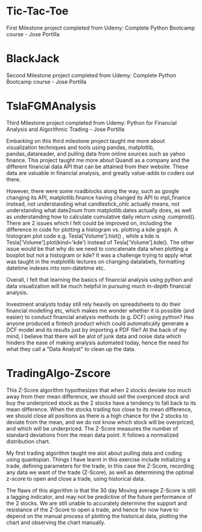 # Tic-Tac-Toe
First Milestone project completed from Udemy: Complete Python Bootcamp course - Jose Portilla

# BlackJack
Second Milestone project completed from Udemy: Complete Python Bootcamp course - Jose Portilla

# TslaFGMAnalysis
Third Milestone project completed from Udemy: Python for Financial Analysis and Algorithmic Trading - Jose Portilla

Embarking on this third milestone project taught me more about visualization techniques and tools using pandas, matplotlib, pandas_datareader, and pulling data from online sources such as yahoo finance. This project taught me more about Quandl as a company and the different financial data API that can be attained from their website. These data are valuable in financial analysis, and greatly value-adds to coders out there. 

However, there were some roadblocks along the way, such as google changing its API, matplotlib.finance having changed its API to mpl_finance instead, not understanding what candlestick_ohlc actually means, not understanding what date2num from matplotlib.dates actually does, as well as understanding how to calculate cumulative daily return using .cumprod(). There are 2 issues which I felt could be improved on, including the difference in code for plotting a histogram vs. plotting a kde graph. A histogram plot code e.g. Tesla['Volume'].hist() , while a kde is Tesla['Volume'].plot(kind='kde') instead of Tesla['Volume'].kde(). The other issue would be that why do we need to concatenate data when plotting a boxplot but not a histogram or kde? It was a challenge trying to apply what was taught in the matplotlib lectures on changing datalabels, formatting datetime indexes into non-datetime etc. 

Overall, I felt that learning the basics of financial analysis using python and data visualization will be much helpful in pursuing much in-depth financial analysis. 

Investment analysts today still rely heavily on spreadsheets to do their financial modelling etc, which makes me wonder whether it is possible (and easier) to conduct financial analysis methods (e.g. DCF) using python? Has anyone produced a fintech product which could automatically generate a DCF model and its results just by importing a PDF file? At the back of my mind, I believe that there will be alot of junk data and noise data which hinders the ease of making analysis automated today, hence the need for what they call a "Data Analyst" to clean up the data.

# TradingAlgo-Zscore
This Z-Score algorithm hypothesizes that when 2 stocks deviate too much away from their mean difference, we should sell the overpriced stock and buy the underpriced stock as the 2 stocks have a tendency to fall back to its mean difference. When the stocks trading too close to its mean difference, we should close all positions as there is a high chance for the 2 stocks to deviate from the mean, and we do not know which stock will be overpriced, and which will be underpriced. The Z-Score measures the number of standard deviations from the mean data point. It follows a normalized distribution chart.

My first trading algorithm taught me alot about pulling data and coding using quantopian. Things I have learnt in this exercise include initializing a trade, defining parameters for the trade, in this case the Z-Score, recording any data we want of the trade (Z-Score), as well as determining the optimal z-score to open and close a trade, using historical data. 

The flaws of this algorithm is that the 30 day Moving average Z-Score is still a lagging indicator, and may not be predictive of the future performance of the 2 stocks. We are still unable to accurately determine the support and resistance of the Z-Score to open a trade, and hence for now have to depend on the manual process of plotting the historical data, plotting the chart and observing the chart manually.
